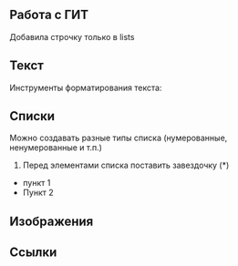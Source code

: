 ## Работа с ГИТ

Добавила строчку только в lists

## Текст

Инструменты форматирования текста:

## Списки

Можно создавать разные типы списка (нумерованные, ненумерованные и т.п.)
1. Перед элементами списка поставить завездочку (*)
 * пункт 1
 * Пункт 2
 

## Изображения
## Ссылки









